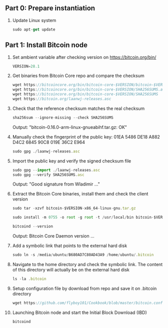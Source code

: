 ## Part 0: Prepare instantiation
1. Update Linux system
   ```js
   sudo apt-get update
   ```

## Part 1: Install Bitcoin node

1. Set ambient variable after checking version on https://bitcoin.org/bin/
   ```js
   VERSION=28.1
   ```
     
2. Get binaries from Bitcoin Core repo and compare the checksum
   ```js
   wget https://bitcoincore.org/bin/bitcoin-core-$VERSION/bitcoin-$VERSION-x86_64-linux-gnu.tar.gz
   wget https://bitcoincore.org/bin/bitcoin-core-$VERSION/SHA256SUMS.asc
   wget https://bitcoincore.org/bin/bitcoin-core-$VERSION/SHA256SUMS
   wget https://bitcoin.org/laanwj-releases.asc
   ```

3. Check that the reference checksum matches the real checksum
   ```js
   sha256sum --ignore-missing --check SHA256SUMS
   ```
   Output: "bitcoin-0.16.0-arm-linux-gnueabihf.tar.gz: OK"

4. Manually check the fingerprint of the public key:
  01EA 5486 DE18 A882 D4C2  6845 90C8 019E 36C2 E964
   ```js
   sudo gpg ./laanwj-releases.asc
   ```

5. Import the public key and verify the signed checksum file
   ```js
   sudo gpg --import ./laanwj-releases.asc
   sudo gpg --verify SHA256SUMS.asc
   ```
   Output: "Good signature from Wladimir ..."

6. Extract the Bitcoin Core binaries, install them and check the client version
   ```js
   sudo tar -xzvf bitcoin-$VERSION-x86_64-linux-gnu.tar.gz
   ```
   ```js
   sudo install -m 0755 -o root -g root -t /usr/local/bin bitcoin-$VERSION/bin/bitcoin-cli bitcoin-$VERSION/bin/bitcoind
   ```
   ```js
   bitcoind --version
   ```
   Output: Bitcoin Core Daemon version ...

7. Add a symbolic link that points to the external hard disk 
   ```js
   sudo ln -s /media/ubuntu/B680AD7C80AD43A9 /home/ubuntu/.bitcoin
   ```

8. Navigate to the home directory and check the symbolic link. The content of this directory will actually be on the external hard disk
   ```js
   ls -la .bitcoin
   ```
9. Setup configuration file by download from repo and save it on .bitcoin directory
   ```js
   wget https://github.com/flyboy101/Cookbook/blob/master/bitcoin.conf
   ```

10. Launching Bitcoin node and start the Initial Block Download (IBD)
    ```js
    bitcoind
    ```


